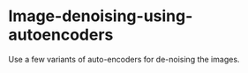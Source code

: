 # Image-denoising-using-autoencoders
Use a few variants of auto-encoders for de-noising the images.
